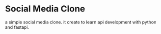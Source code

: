 # Social Media Clone
a simple social media clone. it create to learn api development with python and fastapi.

